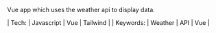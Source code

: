Vue app which uses the weather api to display data.

| Tech: | Javascript | Vue | Tailwind |
| Keywords: | Weather | API | Vue |
